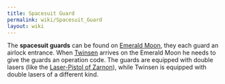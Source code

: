 ```yaml
---
title: Spacesuit Guard
permalink: wiki/Spacesuit_Guard
layout: wiki
---
```


The **spacesuit guards** can be found on [Emerald
Moon](Emerald_Moon "wikilink"), they each guard an airlock entrance.
When [Twinsen](Twinsen "wikilink") arrives on the Emerald Moon he needs
to give the guards an operation code. The guards are equipped with
double lasers (like the [Laser-Pistol of
Zarnon](Laser-Pistol_of_Zarnon "wikilink")), while Twinsen is equipped
with double lasers of a different kind.
